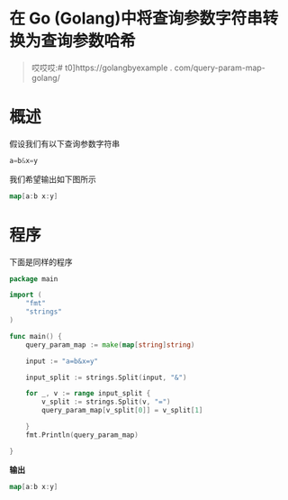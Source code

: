 # 在 Go (Golang)中将查询参数字符串转换为查询参数哈希

> 哎哎哎:# t0]https://golangbyexample . com/query-param-map-golang/

# **概述**

假设我们有以下查询参数字符串

```go
a=b&x=y
```

我们希望输出如下图所示

```go
map[a:b x:y]
```

# **程序**

下面是同样的程序

```go
package main

import (
	"fmt"
	"strings"
)

func main() {
	query_param_map := make(map[string]string)

	input := "a=b&x=y"

	input_split := strings.Split(input, "&")

	for _, v := range input_split {
		v_split := strings.Split(v, "=")
		query_param_map[v_split[0]] = v_split[1]

	}
	fmt.Println(query_param_map)

}
```

**输出**

```go
map[a:b x:y]
```